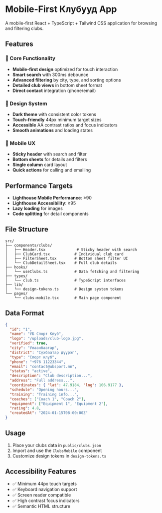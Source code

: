 
# Mobile-First Клубууд App

A mobile-first React + TypeScript + Tailwind CSS application for browsing and filtering clubs.

## Features

### 🎯 Core Functionality
- **Mobile-first design** optimized for touch interaction
- **Smart search** with 300ms debounce
- **Advanced filtering** by city, type, and sorting options
- **Detailed club views** in bottom sheet format
- **Direct contact** integration (phone/email)

### 🎨 Design System
- **Dark theme** with consistent color tokens
- **Touch-friendly** 44px minimum target sizes
- **Accessible** AA contrast ratios and focus indicators
- **Smooth animations** and loading states

### 📱 Mobile UX
- **Sticky header** with search and filter
- **Bottom sheets** for details and filters
- **Single column** card layout
- **Quick actions** for calling and emailing

## Performance Targets

- **Lighthouse Mobile Performance**: ≥90
- **Lighthouse Accessibility**: ≥95
- **Lazy loading** for images
- **Code splitting** for detail components

## File Structure

```
src/
├── components/clubs/
│   ├── Header.tsx              # Sticky header with search
│   ├── ClubCard.tsx           # Individual club card
│   ├── FilterSheet.tsx        # Bottom sheet filter UI
│   └── ClubDetailSheet.tsx    # Full club details
├── hooks/
│   └── useClubs.ts            # Data fetching and filtering
├── types/
│   └── club.ts                # TypeScript interfaces
├── lib/
│   └── design-tokens.ts       # Design system tokens
└── pages/
    └── clubs-mobile.tsx       # Main page component
```

## Data Format

```json
{
  "id": "1",
  "name": "УБ Спорт Клуб",
  "logo": "/uploads/club-logo.jpg",
  "verified": true,
  "city": "Улаанбаатар",
  "district": "Сүхбаатар дүүрэг",
  "type": "Спорт клуб",
  "phone": "+976 11223344",
  "email": "contact@ubsport.mn",
  "status": "active",
  "description": "Club description...",
  "address": "Full address...",
  "coordinates": { "lat": 47.9184, "lng": 106.9177 },
  "schedule": "Opening hours...",
  "training": "Training info...",
  "coaches": ["Coach 1", "Coach 2"],
  "equipment": ["Equipment 1", "Equipment 2"],
  "rating": 4.8,
  "createdAt": "2024-01-15T08:00:00Z"
}
```

## Usage

1. Place your clubs data in `public/clubs.json`
2. Import and use the `ClubsMobile` component
3. Customize design tokens in `design-tokens.ts`

## Accessibility Features

- ✅ Minimum 44px touch targets
- ✅ Keyboard navigation support
- ✅ Screen reader compatible
- ✅ High contrast focus indicators
- ✅ Semantic HTML structure
